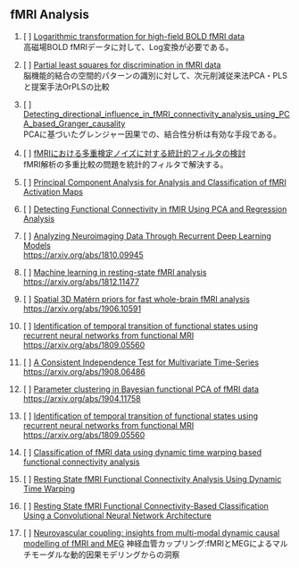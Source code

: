 ## fMRI Analysis

1. [ ] [Logarithmic transformation for high-field BOLD fMRI data](./paper/fMRI_Analysis/1/fMRI_Analysis1.md)  
高磁場BOLD fMRIデータに対して、Log変換が必要である。

2. [ ] [Partial least squares for discrimination in fMRI data](./paper/fMRI_Analysis/2/fMRI_Analysis2.md)  
脳機能的結合の空間的パターンの識別に対して、次元削減従来法PCA・PLSと提案手法OrPLSの比較

3. [ ] [Detecting_directional_influence_in_fMRI_connectivity_analysis_using_PCA_based_Granger_causality](./paper/fMRI_Analysis/3/fMRI_Analysis3.md)  
PCAに基づいたグレンジャー因果での、結合性分析は有効な手段である。


4. [ ] [fMRIにおける多重検定ノイズに対する統計的フィルタの検討](paper/fMRI_Analysis/4/fMRI_Analysis4.md)  
fMRI解析の多重比較の問題を統計的フィルタで解決する。


5. [ ] [Principal Component Analysis for Analysis and Classification of fMRI Activation Maps](paper/fMRI_Analysis/5/fMRI_Analysis5.md)  

6. [ ] [Detecting Functional Connectivity in fMIR Using PCA and Regression Analysis](paper/fMRI_Analysis/6/fMRI_Analysis6.md)  

7. [ ] [Analyzing Neuroimaging Data Through Recurrent Deep Learning Models]()  
https://arxiv.org/abs/1810.09945

8. [ ] [Machine learning in resting-state fMRI analysis]()  
https://arxiv.org/abs/1812.11477

9. [ ] [Spatial 3D Matérn priors for fast whole-brain fMRI analysis]()  
https://arxiv.org/abs/1906.10591

10. [ ] [Identification of temporal transition of functional states using recurrent neural networks from functional MRI]()
https://arxiv.org/abs/1809.05560

11. [ ] [A Consistent Independence Test for Multivariate Time-Series]()
https://arxiv.org/abs/1908.06486

12. [ ] [Parameter clustering in Bayesian functional PCA of fMRI data]()
https://arxiv.org/abs/1904.11758

13. [ ] [Identification of temporal transition of functional states using recurrent neural networks from functional MRI]()
https://arxiv.org/abs/1809.05560

14. [ ] [Classification of fMRI data using dynamic time warping based functional connectivity analysis](https://ieeexplore.ieee.org/abstract/document/7760247)

15. [ ] [Resting State fMRI Functional Connectivity Analysis Using Dynamic Time Warping](https://www.frontiersin.org/articles/10.3389/fnins.2017.00075/full)

16. [ ] [Resting State fMRI Functional Connectivity-Based Classification Using a Convolutional Neural Network Architecture](https://www.frontiersin.org/articles/10.3389/fninf.2017.00061/full?report=reader)

17. [ ] [Neurovascular coupling: insights from multi-modal dynamic causal modelling of fMRI and MEG](https://arxiv.org/abs/1903.07478)
神経血管カップリング:fMRIとMEGによるマルチモーダルな動的因果モデリングからの洞察
